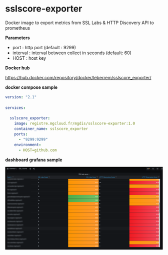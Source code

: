 # sslscore-exporter

Docker image to export metrics from SSL Labs & HTTP Discovery API to prometheus

**Parameters**

- port : http port (default : 9299)
- interval : interval between collect in seconds (default: 60)
- HOST : host key

**Docker hub**

https://hub.docker.com/repository/docker/leberrem/sslscore_exporter/

**docker compose sample**

```yml
version: "2.1"

services:

  sslscore_exporter:
    image: registre.mgcloud.fr/mgdis/sslscore-exporter:1.0
    container_name: sslscore_exporter
    ports:
      - "9299:9299"
    environment:
      - HOST=github.com
```

**dashboard grafana sample**

![dashboard](dashboard.png)